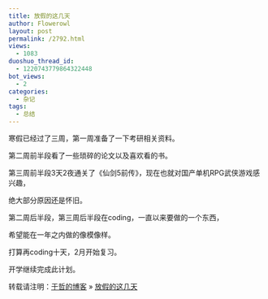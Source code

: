 ```yaml
---
title: 放假的这几天
author: Flowerowl
layout: post
permalink: /2792.html
views:
  - 1083
duoshuo_thread_id:
  - 1220743779864322448
bot_views:
  - 2
categories:
  - 杂记
tags:
  - 总结
---
```

寒假已经过了三周，第一周准备了一下考研相关资料。

第二周前半段看了一些琐碎的论文以及喜欢看的书。

第三周前半段3天2夜通关了《仙剑5前传》，现在也就对国产单机RPG武侠游戏感兴趣，

绝大部分原因还是怀旧。

第二周后半段，第三周后半段在coding，一直以来要做的一个东西，

希望能在一年之内做的像模像样。

打算再coding十天，2月开始复习。

开学继续完成此计划。  


<div id="xunlei_com_thunder_helper_plugin_d462f475-c18e-46be-bd10-327458d045bd">
</div>

<div id="xunlei_com_thunder_helper_plugin_d462f475-c18e-46be-bd10-327458d045bd">
</div>

转载请注明：[于哲的博客][1] &raquo; [放假的这几天][2]

 [1]: http://lazynight.me
 [2]: http://lazynight.me/2792.html